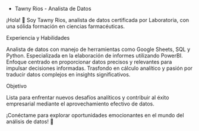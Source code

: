 - Tawny Rios - Analista de Datos

¡Hola! 👋 Soy Tawny Rios, analista de datos certificada por Laboratoria, con una sólida formación en ciencias farmacéuticas.

Experiencia y Habilidades

Analista de datos con manejo de herramientas como Google Sheets, SQL y Python.
Especializada en la elaboración de informes utilizando PowerBI.
Enfoque centrado en proporcionar datos precisos y relevantes para impulsar decisiones informadas.
Trasfondo en cálculo analítico y pasión por traducir datos complejos en insights significativos.

Objetivo

Lista para enfrentar nuevos desafíos analíticos y contribuir al éxito empresarial mediante el aprovechamiento efectivo de datos.

¡Conéctame para explorar oportunidades emocionantes en el mundo del análisis de datos! 🚀 

<!---
des333rt/des333rt is a ✨ special ✨ repository because its `README.md` (this file) appears on your GitHub profile.
You can click the Preview link to take a look at your changes.
--->
